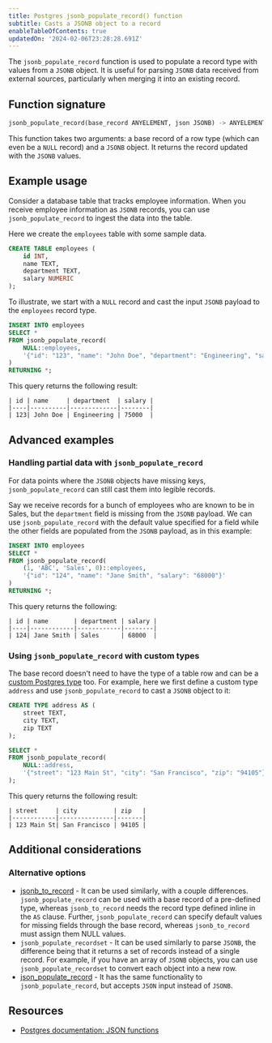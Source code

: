 ```yaml
---
title: Postgres jsonb_populate_record() function
subtitle: Casts a JSONB object to a record
enableTableOfContents: true
updatedOn: '2024-02-06T23:28:28.691Z'
---
```


The `jsonb_populate_record` function is used to populate a record type with values from a `JSONB` object. It is useful for parsing `JSONB` data received from external sources, particularly when merging it into an existing record.

<CTA />

## Function signature

```sql
jsonb_populate_record(base_record ANYELEMENT, json JSONB) -> ANYELEMENT
```

This function takes two arguments: a base record of a row type (which can even be a `NULL` record) and a `JSONB` object. It returns the record updated with the `JSONB` values.

## Example usage

Consider a database table that tracks employee information. When you receive employee information as `JSONB` records, you can use `jsonb_populate_record` to ingest the data into the table.

Here we create the `employees` table with some sample data.

```sql
CREATE TABLE employees (
    id INT,
    name TEXT,
    department TEXT,
    salary NUMERIC
);
```

To illustrate, we start with a `NULL` record and cast the input `JSONB` payload to the `employees` record type.

```sql
INSERT INTO employees
SELECT *
FROM jsonb_populate_record(
    NULL::employees,
    '{"id": "123", "name": "John Doe", "department": "Engineering", "salary": "75000"}'
)
RETURNING *;
```

This query returns the following result:

```text
| id | name     | department  | salary |
|----|----------|-------------|--------|
| 123| John Doe | Engineering | 75000  |
```

## Advanced examples

### Handling partial data with `jsonb_populate_record`

For data points where the `JSONB` objects have missing keys, `jsonb_populate_record` can still cast them into legible records.

Say we receive records for a bunch of employees who are known to be in Sales, but the `department` field is missing from the `JSONB` payload. We can use `jsonb_populate_record` with the default value specified for a field while the other fields are populated from the `JSONB` payload, as in this example:

```sql
INSERT INTO employees
SELECT *
FROM jsonb_populate_record(
    (1, 'ABC', 'Sales', 0)::employees,
    '{"id": "124", "name": "Jane Smith", "salary": "68000"}'
)
RETURNING *;
```

This query returns the following:

```text
| id | name       | department | salary |
|----|------------|------------|--------|
| 124| Jane Smith | Sales      | 68000  |
```

### Using `jsonb_populate_record` with custom types

The base record doesn't need to have the type of a table row and can be a [custom Postgres type](https://www.postgresql.org/docs/current/sql-createtype.html) too. For example, here we first define a custom type `address` and use `jsonb_populate_record` to cast a `JSONB` object to it:

```sql
CREATE TYPE address AS (
    street TEXT,
    city TEXT,
    zip TEXT
);

SELECT *
FROM jsonb_populate_record(
    NULL::address,
    '{"street": "123 Main St", "city": "San Francisco", "zip": "94105"}'
);
```

This query returns the following result:

```text
| street     | city          | zip   |
|------------|---------------|-------|
| 123 Main St| San Francisco | 94105 |
```

## Additional considerations

### Alternative options

- [jsonb_to_record](/docs/functions/jsonb_to_record) - It can be used similarly, with a couple differences. `jsonb_populate_record` can be used with a base record of a pre-defined type, whereas `jsonb_to_record` needs the record type defined inline in the `AS` clause. Further, `jsonb_populate_record` can specify default values for missing fields through the base record, whereas `jsonb_to_record` must assign them NULL values.
- `jsonb_populate_recordset` - It can be used similarly to parse `JSONB`, the difference being that it returns a set of records instead of a single record. For example, if you have an array of `JSONB` objects, you can use `jsonb_populate_recordset` to convert each object into a new row.
- [json_populate_record](/docs/functions/json_populate_record) - It has the same functionality to `jsonb_populate_record`, but accepts `JSON` input instead of `JSONB`.

## Resources

- [Postgres documentation: JSON functions](https://www.postgresql.org/docs/current/functions-json.html)
